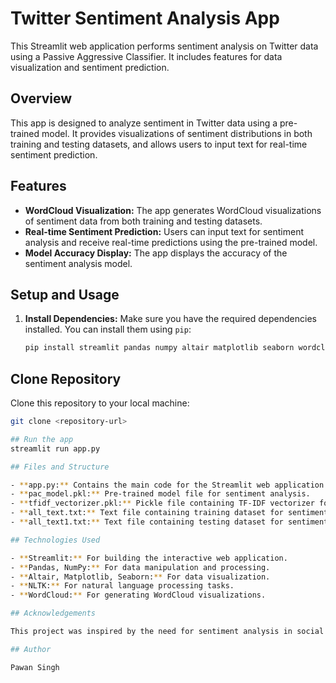 # Twitter Sentiment Analysis App

This Streamlit web application performs sentiment analysis on Twitter data using a Passive Aggressive Classifier. It includes features for data visualization and sentiment prediction.

## Overview

This app is designed to analyze sentiment in Twitter data using a pre-trained model. It provides visualizations of sentiment distributions in both training and testing datasets, and allows users to input text for real-time sentiment prediction.

## Features

- **WordCloud Visualization:** The app generates WordCloud visualizations of sentiment data from both training and testing datasets.
- **Real-time Sentiment Prediction:** Users can input text for sentiment analysis and receive real-time predictions using the pre-trained model.
- **Model Accuracy Display:** The app displays the accuracy of the sentiment analysis model.

## Setup and Usage

1. **Install Dependencies:** Make sure you have the required dependencies installed. You can install them using `pip`:

   ```bash
   pip install streamlit pandas numpy altair matplotlib seaborn wordcloud nltk
   
## Clone Repository

Clone this repository to your local machine:

```bash
git clone <repository-url>

## Run the app
streamlit run app.py

## Files and Structure

- **app.py:** Contains the main code for the Streamlit web application.
- **pac_model.pkl:** Pre-trained model file for sentiment analysis.
- **tfidf_vectorizer.pkl:** Pickle file containing TF-IDF vectorizer for text preprocessing.
- **all_text.txt:** Text file containing training dataset for sentiment analysis.
- **all_text1.txt:** Text file containing testing dataset for sentiment analysis.

## Technologies Used

- **Streamlit:** For building the interactive web application.
- **Pandas, NumPy:** For data manipulation and processing.
- **Altair, Matplotlib, Seaborn:** For data visualization.
- **NLTK:** For natural language processing tasks.
- **WordCloud:** For generating WordCloud visualizations.

## Acknowledgements

This project was inspired by the need for sentiment analysis in social media data. The sentiment analysis model was trained using a Passive Aggressive Classifier and TF-IDF vectorizer.

## Author

Pawan Singh
